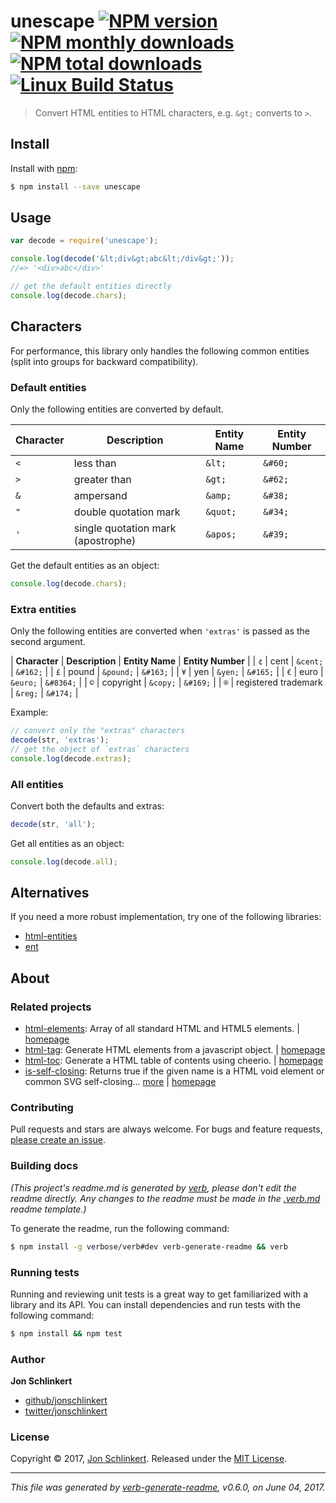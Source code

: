 # unescape [![NPM version](https://img.shields.io/npm/v/unescape.svg?style=flat)](https://www.npmjs.com/package/unescape) [![NPM monthly downloads](https://img.shields.io/npm/dm/unescape.svg?style=flat)](https://npmjs.org/package/unescape) [![NPM total downloads](https://img.shields.io/npm/dt/unescape.svg?style=flat)](https://npmjs.org/package/unescape) [![Linux Build Status](https://img.shields.io/travis/jonschlinkert/unescape.svg?style=flat&label=Travis)](https://travis-ci.org/jonschlinkert/unescape)

> Convert HTML entities to HTML characters, e.g. `&gt;` converts to `>`.

## Install

Install with [npm](https://www.npmjs.com/):

```sh
$ npm install --save unescape
```

## Usage

```js
var decode = require('unescape');

console.log(decode('&lt;div&gt;abc&lt;/div&gt;'));
//=> '<div>abc</div>'

// get the default entities directly
console.log(decode.chars);
```

## Characters

For performance, this library only handles the following common entities (split into groups for backward compatibility).

### Default entities

Only the following entities are converted by default.

| **Character** | **Description** | **Entity Name** | **Entity Number** | 
| --- | --- | --- | --- |
| `<` | less than | `&lt;` | `&#60;` |
| `>` | greater than | `&gt;` | `&#62;` |
| `&` | ampersand | `&amp;` | `&#38;` |
| `"` | double quotation mark | `&quot;` | `&#34;` |
| `'` | single quotation mark (apostrophe) | `&apos;` | `&#39;` |

Get the default entities as an object:

```js
console.log(decode.chars);
```

### Extra entities

Only the following entities are converted when `'extras'` is passed as the second argument.

| **Character** | **Description** | **Entity Name** | **Entity Number** |
| `¢` | cent                               | `&cent;`  | `&#162;` |
| `£` | pound                              | `&pound;` | `&#163;` |
| `¥` | yen                                | `&yen;`   | `&#165;` |
| `€` | euro                               | `&euro;`  | `&#8364;` |
| `©` | copyright                          | `&copy;`  | `&#169;` |
| `®` | registered trademark               | `&reg;`   | `&#174;` |

Example:

```js
// convert only the "extras" characters
decode(str, 'extras');
// get the object of `extras` characters
console.log(decode.extras);
```

### All entities

Convert both the defaults and extras:

```js
decode(str, 'all');
```

Get all entities as an object:

```js
console.log(decode.all);
```

## Alternatives

If you need a more robust implementation, try one of the following libraries:

* [html-entities](https://github.com/mdevils/node-html-entities)
* [ent](https://github.com/substack/node-ent)

## About

### Related projects

* [html-elements](https://www.npmjs.com/package/html-elements): Array of all standard HTML and HTML5 elements. | [homepage](https://github.com/jonschlinkert/html-elements "Array of all standard HTML and HTML5 elements.")
* [html-tag](https://www.npmjs.com/package/html-tag): Generate HTML elements from a javascript object. | [homepage](https://github.com/jonschlinkert/html-tag "Generate HTML elements from a javascript object.")
* [html-toc](https://www.npmjs.com/package/html-toc): Generate a HTML table of contents using cheerio. | [homepage](https://github.com/jonschlinkert/html-toc "Generate a HTML table of contents using cheerio.")
* [is-self-closing](https://www.npmjs.com/package/is-self-closing): Returns true if the given name is a HTML void element or common SVG self-closing… [more](https://github.com/jonschlinkert/is-self-closing) | [homepage](https://github.com/jonschlinkert/is-self-closing "Returns true if the given name is a HTML void element or common SVG self-closing element.")

### Contributing

Pull requests and stars are always welcome. For bugs and feature requests, [please create an issue](../../issues/new).

### Building docs

_(This project's readme.md is generated by [verb](https://github.com/verbose/verb-generate-readme), please don't edit the readme directly. Any changes to the readme must be made in the [.verb.md](.verb.md) readme template.)_

To generate the readme, run the following command:

```sh
$ npm install -g verbose/verb#dev verb-generate-readme && verb
```

### Running tests

Running and reviewing unit tests is a great way to get familiarized with a library and its API. You can install dependencies and run tests with the following command:

```sh
$ npm install && npm test
```

### Author

**Jon Schlinkert**

* [github/jonschlinkert](https://github.com/jonschlinkert)
* [twitter/jonschlinkert](https://twitter.com/jonschlinkert)

### License

Copyright © 2017, [Jon Schlinkert](https://github.com/jonschlinkert).
Released under the [MIT License](LICENSE).

***

_This file was generated by [verb-generate-readme](https://github.com/verbose/verb-generate-readme), v0.6.0, on June 04, 2017._